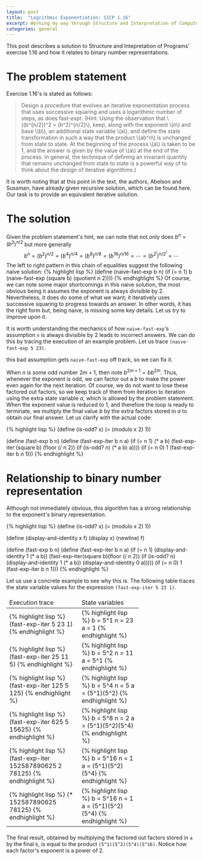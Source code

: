 ```yaml
---
layout: post
title:  "Logrithmic Exponentiation: SICP 1.16"
excerpt: Working my way through Structure and Interpretation of Computer Programs, I have decided to write about a few of the solutions to the exercises. Recently, I solved exercise 1.16, which tackles iterative exponentiation.
categories: general
---
```


This post describes a solution to Structure and Intepretation of Programs'
exercise 1.16 and how it relates to binary number
representations.

# The problem statement

Exercise 1.16's is stated as follows:

>Design a procedure that evolves an iterative exponentation process that uses successive squaring and uses a logarithmic number of steps, as does fast-expt.  (Hint: Using the observation that \\((b^{n/2})^2 = (b^2)^{n/2}\\), keep, along with the exponent \\(n\\) and base \\(b\\), an additional state variable \\(a\\), and define the state transformation in such a way that the product \\(ab^n\\) is unchanged from state to state. At the beginning of the process \\(a\\) is taken to be 1, and the answer is given by the value of \\(a\\) at the end of the process. In general, the technique of defining an invariant quantity that remains unchanged from state to state is a powerful way of to think about the design of iterative algorithms.)

It is worth noting  that at this point in the text, the authors, Abelson and Sussman, have already given
recursive solution, which can be found here. Our task is to provide an
equivalent iterative solution.

# The solution

Given the problem statement's hint, we can note that not only does $b^n = (b^2)^{n/2}$ but more generally
$$b^n = (b^2)^{n/2} = (b^4)^{n/4} = (b^8)^{n/8} = (b^{16})^{n/16} = \cdots =
(b^{2^i})^{n/2^i} = \cdots$$
The left to right pattern in this chain of equalities suggest the following naive solution:
{% highlight lisp %}
(define (naive-fast-exp b n)
  (if (= n 1)
      b
      (naive-fast-exp (square b) (quotient n 2))))
{% endhighlight %}
Of course, we can note some major shortcomings in this naive solution, the most
obvious being it assumes the exponent is always divisible by 2. Nevertheless,
it does do some of what we want; it iteratively uses successive squaring to
progress towards an answer. In other words, it has the right form but, being
naive, is missing some key details. Let us try to improve upon it.

It is worth understanding the mechanics of _how_ `naive-fast-exp`'s assumption
`n` is always divisible by 2 leads to incorrect answers. We can do this by
tracing the execution of an example problem. Let us trace `(naive-fast-exp 5 23)`.

this bad assumption gets `naive-fast-exp`
off track, so we can fix it.

When $n$ is some odd number $2m + 1$, then note $b^{2m+1} = bb^{2m}$. Thus, whenever the exponent is odd, we can
factor out a $b$ to make the power even again for the next iteration. Of
course, we do not want to lose these factored out factors, so we keep track of
them from iteration to iteration using the extra state variable $a$, which is
allowed by the problem statement. When the exponent value is reduced to 1, and
therefore the loop is ready to terminate, we multiply the final value $b$ by
the extra factors stored in $a$ to obtain our final answer. Let us clarify with
the actual code:

{% highlight lisp %}
(define (is-odd? x)
  (= (modulo x 2) 1))

(define (fast-exp b n)
  (define (fast-exp-iter b n a)
    (if (= n 1)
        (* a b)
        (fast-exp-iter (square b) (floor (/ n 2)) (if (is-odd? n) (* a b) a))))
  (if (= n 0) 1 (fast-exp-iter b n 1)))
{% endhighlight %}

# Relationship to binary number representation

Although not immediately obvious, this algorithm has a strong relationship to the exponent's binary representation.

{% highlight lisp %}
(define (is-odd? x)
  (= (modulo x 2) 1))

(define (display-and-identity x f) (display x) (newline) f)

(define (fast-exp b n)
  (define (fast-exp-iter b n a)
    (if (= n 1)
        (display-and-identity 1 (* a b))
        (fast-exp-iter(square b)(floor (/ n 2))
                      (if (is-odd? n)
                          (display-and-identity 1 (* a b))
                          (display-and-identity 0 a)))))
  (if (= n 0) 1 (fast-exp-iter b n 1)))
{% endhighlight %}

Let us use a concrete example to see why this is. The following table traces
the state variable values for the expression `(fast-exp-iter 5 23 1)`.

<table class="center" cellpadding="5" style="width: 350px; margin-top: 20px; margin-bottom: 20px;">
	<thead>
	<tr>
		<td>Execution trace</td><td>State variables</td>
	</tr>
	</thead>
	<tr>
		<td>
{% highlight lisp %}
	(fast-exp-iter 5 23 1)
{% endhighlight %}
		</td>
		<td>
{% highlight lisp %}
b = 5^1
n = 23
a = 1
{% endhighlight %}
		</td>
	</tr>
	<tr>
		<td>
{% highlight lisp %}
	(fast-exp-iter 25 11 5)
{% endhighlight %}
		</td>
		<td>
{% highlight lisp %}
b = 5^2
n = 11
a = 5^1
{% endhighlight %}
		</td>
	</tr>
	<tr>
		<td>
{% highlight lisp %}
	(fast-exp-iter 125 5 125)
{% endhighlight %}
		</td>
		<td>
{% highlight lisp %}
b = 5^4
n = 5
a = (5^1)(5^2)
{% endhighlight %}
		</td>
	</tr>
	<tr>
		<td>
{% highlight lisp %}
	(fast-exp-iter 625 5 15625)
{% endhighlight %}
		</td>
		<td>
{% highlight lisp %}
b = 5^8
n = 2
a = (5^1)(5^2)(5^4)
{% endhighlight %}
		</td>
	</tr>
	<tr>
		<td>
{% highlight lisp %}
	(fast-exp-iter 152587890625 2 78125)
{% endhighlight %}
		</td>
		<td>
{% highlight lisp %}
b = 5^16
n = 1
a = (5^1)(5^2)(5^4)
{% endhighlight %}
		</td>
	</tr>
	<tr>
		<td>
{% highlight lisp %}
	(* 152587890625 78125)
{% endhighlight %}
		</td>
		<td>
{% highlight lisp %}
b = 5^16
n = 1
a = (5^1)(5^2)(5^4)
{% endhighlight %}
		</td>
	</tr>
</table>

The final result, obtained by multiplying the factored out factors stored in
`a` by the final `b`, is equal to the product `(5^1)(5^2)(5^4)(5^16)`. Notice
how each factor's exponent is a power of 2.
